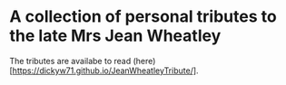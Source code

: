 # A collection of personal tributes to the late Mrs Jean Wheatley
The tributes are availabe to read (here)[https://dickyw71.github.io/JeanWheatleyTribute/].